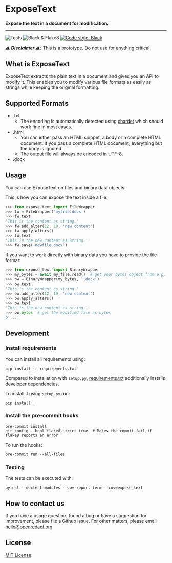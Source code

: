 # ExposeText

**Expose the text in a document for modification.**

---

![Tests](https://github.com/openredact/expose-text/workflows/Tests/badge.svg?branch=master)
![Black & Flake8](https://github.com/openredact/expose-text/workflows/Black%20&%20Flake8/badge.svg?branch=master)
[![Code style: Black](https://img.shields.io/badge/code%20style-black-000000.svg?style=flat-square)](https://github.com/ambv/black)

_**:warning: Disclaimer :warning::**_ This is a prototype. Do not use for anything critical.

## What is ExposeText

ExposeText extracts the plain text in a document and gives you an API to modify it.
This enables you to modify various file formats as easily as strings while keeping the original formatting.

## Supported Formats

- .txt
  - The encoding is automatically detected using [chardet](https://github.com/chardet/chardet) which should work fine in most cases.
- .html
  - You can either pass an HTML snippet, a body or a complete HTML document. If you pass a complete HTML document, everything but the body is ignored.
  - The output file will always be encoded in UTF-8.
- .docx


## Usage

You can use ExposeText on files and binary data objects.

This is how you can expose the text inside a file:
```python
>>> from expose_text import FileWrapper
>>> fw = FileWrapper('myfile.docx')
>>> fw.text
'This is the content as string.'
>>> fw.add_alter(12, 19, 'new content')
>>> fw.apply_alters()
>>> fw.text
'This is the new content as string.'
>>> fw.save('newfile.docx')
```

If you want to work directly with binary data you have to provide the file format:
```python
>>> from expose_text import BinaryWrapper
>>> my_bytes = await my_file.read()  # get your bytes object from e.g. IO
>>> bw = BinaryWrapper(my_bytes, '.docx')
>>> bw.text
'This is the content as string.'
>>> bw.add_alter(12, 19, 'new content')
>>> bw.apply_alters()
>>> bw.text
'This is the new content as string.'
>>> bw.bytes  # get the modified file as bytes
b'...'
```

## Development

### Install requirements

You can install all requirements using:

```
pip install -r requirements.txt
```

Compared to installation with `setup.py`, [requirements.txt](requirements.txt) additionally installs developer dependencies.

To install it using `setup.py` run:

```
pip install .
```

### Install the pre-commit hooks

```
pre-commit install
git config --bool flake8.strict true  # Makes the commit fail if flake8 reports an error
```

To run the hooks:
```
pre-commit run --all-files
```

### Testing

The tests can be executed with:
```
pytest --doctest-modules --cov-report term --cov=expose_text
```

## How to contact us

If you have a usage question, found a bug or have a suggestion for improvement, please file a Github issue.
For other matters, please email hello@openredact.org

## License

[MIT License](https://github.com/openredact/expose-text/blob/master/LICENSE)
